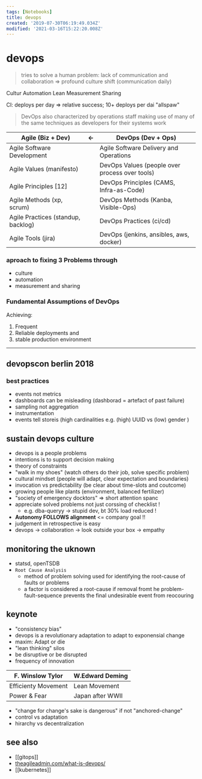 ```yaml
---
tags: [Notebooks]
title: devops
created: '2019-07-30T06:19:49.034Z'
modified: '2021-03-16T15:22:20.008Z'
---
```


# devops

> tries to solve a human problem: lack of communication and collaboration
> => profound culture shift (communication daily)

Cultur
Automation
Lean
Measurement
Sharing

CI: deploys per day => relative success; 10+ deploys per dai "allspaw"

> DevOps also characterized by operations staff making use of many of the same techniques as developers for their systems work

Agile (Biz + Dev) | <- | DevOps (Dev + Ops)
--|--|--
Agile Software Development | | Agile Software Delivery and Operations
Agile Values (manifesto) | | DevOps Values (people over process over tools)
Agile Principles [12] | | DevOps Principles (CAMS, Infra-as-Code)
Agile Methods (xp, scrum) | | DevOps Methods (Kanba, Visible-Ops)
Agile Practices (standup, backlog) | | DevOps Practices (ci/cd)
Agile Tools (jira) | | DevOps (jenkins, ansibles, aws, docker)

### aproach to fixing 3 Problems through
- culture
- automation
- measurement and sharing

### Fundamental Assumptions of DevOps

Achieving:
1. Frequent
2. Reliable deployments and
3. stable production environment

---

## devopscon berlin 2018

### best practices
- events not metrics
- dashboards can be misleading (dashborad = artefact of past failure)
- sampling not aggregation
- instrumentation
- events tell storeis (high cardinalities e.g. (high) UUID vs (low) gender )

## sustain devops culture
- devops is a people problems
- intentions is to support decision making
- theory of constraints
- "walk in my shoes" (watch others do their job, solve specific problem)
- cultural mindset (people will adapt, clear expectation and boundaries)
- invocation vs predictability (be clear about time-slots and coutcome)
- growing people like plants (environment, balanced fertilizer)
- "society of emergency docktors" => short attention spanc
- appreciate solved problems not just corssing of checklist !
  - e.g. dba-queryy -> stupid dev, bt 30% load reduced !
- __Autonomy FOLLOWS alignment__ <= company goal !!
- judgement in retrospective is easy
- devops -> collaboration -> look outside your box -> empathy

## monitoring the uknown
- statsd, openTSDB
- `Root Cause Analysis` 
  - method of problem solving used for identifying the root-cause of faults or problems
  - a factor is considered a root-cause if removal fromt he problem-fault-sequence prevents the final undesirable event from reocouring

## keynote
- "consistency bias"
- devops is a revolutionary adaptation to adapt to exponensial change
- maxim: Adapt or die
- "lean thinking" silos
- be disruptive or be disrupted
- frequency of innovation

F. Winslow Tylor | W.Edward Deming
--|--
Efficienty Movement | Lean Movement
Power & Fear | Japan after WWII

- "change for change's sake is dangerous" if not "anchored-change"
- control vs adaptation
- hirarchy vs decentralization

## see also
- [[gitops]]
- [theagileadmin.com/what-is-devops/](https://theagileadmin.com/what-is-devops/)
- [[kubernetes]]

